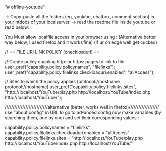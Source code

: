 "# offline-youtube" 

-> Copy-paste all the folders (eg, youtube, chatbox, comment section) in your htdocs of your localserver.
-> read the readme file inside youtube or read below:
 
You Must allow localfile access in your browser using : 
(Alternative better way below, I used firefox and it works fine)
(if ur on edge well get cucked)

// == FILE URI LINK POLICY (checkloaduri) ==

// Create policy enabling http: or https: pages to link to file:
user_pref("capability.policy.policynames", "filelinks");
user_pref("capability.policy.filelinks.checkloaduri.enabled", "allAccess");

// Sites to which the policy applies (protocol://hostname protocol://hostname)
user_pref("capability.policy.filelinks.sites", "http://localhost/YouTube/play.php http://localhost/YouTube/index.php http://localhost/YouTube/");



///////////////////////////alternative (better, works well in firefox)///////////////////
use "about:config" in URL to go to advanced config
now make variables (by searching them, one by one) and set their corresponding values :

capability.policy.policynames = "filelinks"
capability.policy.filelinks.checkloaduri.enabled = "allAccess"
capability.policy.filelinks.sites = "http://localhost/YouTube/play.php http://localhost/YouTube/index.php http://localhost/YouTube/"

